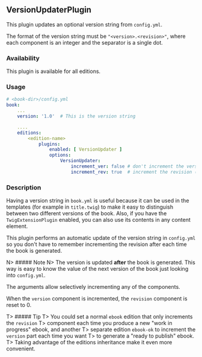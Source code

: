 ## VersionUpdaterPlugin

This plugin updates an optional version string from `config.yml`.

The format of the version string must be `"<version>.<revision>"`, 
where each component is an integer and the separator is a single dot.

### Availability

This plugin is available for all editions.

### Usage
~~~.yaml
# <book-dir>/config.yml 
book:
    ...
    version: '1.0'  # This is the version string

    ....
    editions:
        <edition-name>
            plugins:
                enabled: [ VersionUpdater ]
                options:
                    VersionUpdater:
                        increment_ver: false # don't increment the version (default)
                        increment_rev: true  # increment the revision (default)
~~~ 

### Description

Having a version string in `book.yml` is useful because it can be used in 
the templates (for example in `title.twig`) to make it easy to distinguish 
between two different versions of the book. Also, if you have the 
`TwigExtensionPlugin` enabled, you can also use its contents in any content 
element.

This plugin performs an automatic update of the version string in `config.yml`
so you don't have to remember incrementing the revision after each time the 
book is generated. 

N> ##### Note
N> The version is updated **after** the book is generated. This way is easy 
to know the value of the next version of the book just looking into `config.yml`.  

The arguments allow selectively incrementing any of the components. 

When the `version` component is incremented, the `revision` component is reset to 0. 

T> ##### Tip
T> You could set a normal `ebook` edition that only increments the `revision` 
T> component each time you produce a new "work in progress" ebook, and another 
T> separate edition `ebook-ok` to increment the `version` part each time you want 
T> to generate a "ready to publish" ebook. 
T> Taking advantage of the editions inheritance make it even more convenient. 
 